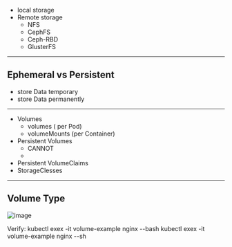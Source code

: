 
* local storage
* Remote storage
    - NFS
    - CephFS
    - Ceph-RBD
    - GlusterFS
---------------------------------------------------------------------------
## Ephemeral vs Persistent
* store Data temporary
* store Data permanently
--------------------------------------------------------------------------
* Volumes
  - volumes  ( per Pod)
  - volumeMounts (per Container)
* Persistent Volumes
  - CANNOT
  - 
* Persistent VolumeClaims
* StorageClesses
  

---------------------------------------------------------------------------
 ## Volume Type

 ![image](https://github.com/user-attachments/assets/b415c151-2bfe-4456-9cce-aa634a5595c3)
 
Verify:
kubectl exex -it volume-example nginx --bash
kubectl exex -it volume-example nginx --sh
